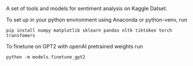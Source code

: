 A set of tools and models for sentiment analysis on Kaggle Datset.

To set up in your python environment using Anaconda or python-venv, run

`pip install numpy matplotlib sklearn pandas nltk tiktoken torch transfomers`

To finetune on GPT2 with openAI pretrained weights run

`python -m models.finetune_gpt2`